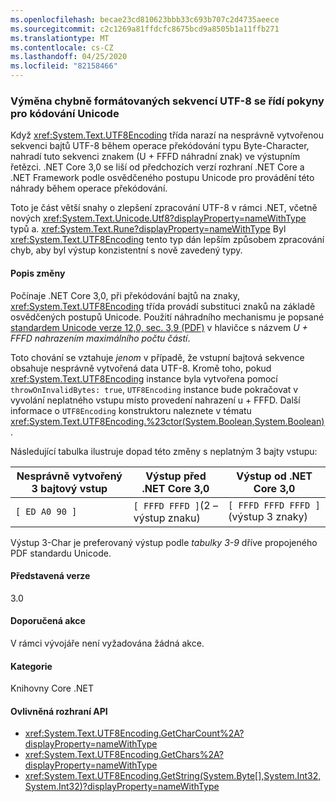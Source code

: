 ```yaml
---
ms.openlocfilehash: becae23cd810623bbb33c693b707c2d4735aeece
ms.sourcegitcommit: c2c1269a81ffdcfc8675bcd9a8505b1a11ffb271
ms.translationtype: MT
ms.contentlocale: cs-CZ
ms.lasthandoff: 04/25/2020
ms.locfileid: "82158466"
---
```

### <a name="replacing-ill-formed-utf-8-byte-sequences-follows-unicode-guidelines"></a>Výměna chybně formátovaných sekvencí UTF-8 se řídí pokyny pro kódování Unicode

Když <xref:System.Text.UTF8Encoding> třída narazí na nesprávně vytvořenou sekvenci bajtů UTF-8 během operace překódování typu Byte-Character, nahradí tuto sekvenci znakem (U + FFFD náhradní znak) ve výstupním řetězci. .NET Core 3,0 se liší od předchozích verzí rozhraní .NET Core a .NET Framework podle osvědčeného postupu Unicode pro provádění této náhrady během operace překódování.

Toto je část větší snahy o zlepšení zpracování UTF-8 v rámci .NET, včetně nových <xref:System.Text.Unicode.Utf8?displayProperty=nameWithType> typů a. <xref:System.Text.Rune?displayProperty=nameWithType> Byl <xref:System.Text.UTF8Encoding> tento typ dán lepším způsobem zpracování chyb, aby byl výstup konzistentní s nově zavedený typy.

#### <a name="change-description"></a>Popis změny

Počínaje .NET Core 3,0, při překódování bajtů na znaky, <xref:System.Text.UTF8Encoding> třída provádí substituci znaků na základě osvědčených postupů Unicode. Použití náhradního mechanismu je popsané [standardem Unicode verze 12,0, sec. 3,9 (PDF)](https://www.unicode.org/versions/Unicode12.0.0/ch03.pdf) v hlavičce s názvem _U + FFFD nahrazením maximálního počtu částí_.

Toto chování se vztahuje _jenom_ v případě, že vstupní bajtová sekvence obsahuje nesprávně vytvořená data UTF-8. Kromě toho, pokud <xref:System.Text.UTF8Encoding> instance byla vytvořena pomocí `throwOnInvalidBytes: true`, `UTF8Encoding` instance bude pokračovat v vyvolání neplatného vstupu místo provedení nahrazení u + FFFD. Další informace o `UTF8Encoding` konstruktoru naleznete v tématu <xref:System.Text.UTF8Encoding.%23ctor(System.Boolean,System.Boolean)>.

Následující tabulka ilustruje dopad této změny s neplatným 3 bajty vstupu:

| Nesprávně vytvořený 3 bajtový vstup | Výstup před .NET Core 3,0          | Výstup od .NET Core 3,0        |
|-------------------------|--------------------------------------|-------------------------------------------|
| `[ ED A0 90 ]`          | `[ FFFD FFFD ]`(2 – výstup znaku) | `[ FFFD FFFD FFFD ]`(výstup 3 znaky) |

Výstup 3-Char je preferovaný výstup podle _tabulky 3-9_ dříve propojeného PDF standardu Unicode.

#### <a name="version-introduced"></a>Představená verze

3.0

#### <a name="recommended-action"></a>Doporučená akce

V rámci vývojáře není vyžadována žádná akce.

#### <a name="category"></a>Kategorie

Knihovny Core .NET

#### <a name="affected-apis"></a>Ovlivněná rozhraní API

- <xref:System.Text.UTF8Encoding.GetCharCount%2A?displayProperty=nameWithType>
- <xref:System.Text.UTF8Encoding.GetChars%2A?displayProperty=nameWithType>
- <xref:System.Text.UTF8Encoding.GetString(System.Byte[],System.Int32,System.Int32)?displayProperty=nameWithType>

<!--

### Affected APIs

- `Overload:System.Text.UTF8Encoding.GetCharCount`
- `Overload:System.Text.UTF8Encoding.GetChars`
- `M:System.Text.UTF8Encoding.GetString(System.Byte[],System.Int32,System.Int32)`

-->
